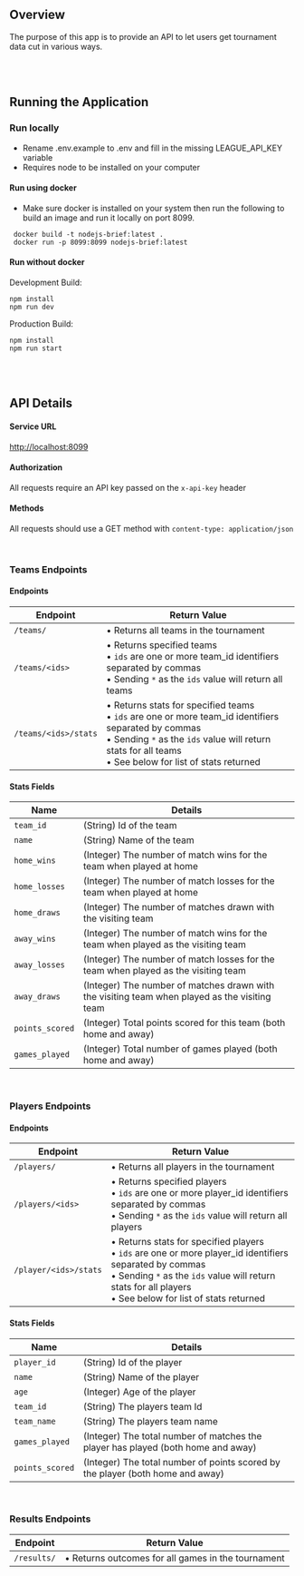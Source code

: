 

## Overview

The purpose of this app is to provide an API to let users get tournament data cut in various ways. 

<br />
<br />


## Running the Application

### Run locally

- Rename .env.example to .env and fill in the missing LEAGUE_API_KEY variable
- Requires node to be installed on your computer

#### Run using docker

- Make sure docker is installed on your system then run the following to build an image and run it locally on port 8099.

```
 docker build -t nodejs-brief:latest .
 docker run -p 8099:8099 nodejs-brief:latest
```

#### Run without docker

Development Build:
```
npm install
npm run dev
```

Production Build:
```
npm install
npm run start
```


<br />
<br />


## API Details

#### Service URL
[http://localhost:8099](http://localhost:8099)

#### Authorization
All requests require an API key passed on the `x-api-key` header

#### Methods
All requests should use a GET method with `content-type: application/json`

<br />


### Teams Endpoints

#### Endpoints

|Endpoint|Return Value|
|-|-|
| `/teams/` | • Returns all teams in the tournament |
| `/teams/<ids>` | • Returns specified teams <br/> • `ids` are one or more team_id identifiers separated by commas <br /> •  Sending `*` as the `ids` value will return all teams <br />  |
| `/teams/<ids>/stats` | • Returns stats for specified teams <br /> • `ids` are one or more team_id  identifiers separated by commas <br /> • Sending `*` as the `ids` value will return stats for all teams <br /> • See below for list of stats returned  |

#### Stats Fields


| Name | Details |
|-|-|
|`team_id`| (String) Id of the team |
|`name`| (String) Name of the team |
|`home_wins`| (Integer) The number of match wins for the team when played at home |
|`home_losses`| (Integer) The number of match losses for the team when played at home |
|`home_draws`| (Integer) The number of matches drawn with the visiting team |
|`away_wins`| (Integer) The number of match wins for the team when played as the visiting team |
|`away_losses`| (Integer) The number of match losses for the team when played as the visiting team |
|`away_draws`| (Integer) The number of matches drawn with the visiting team when played as the visiting team|
|`points_scored`| (Integer) Total points scored for this team (both home and away) |
|`games_played`| (Integer) Total number of games played (both home and away) |



<br />

### Players Endpoints



#### Endpoints

|Endpoint|Return Value|
|-|-|
| `/players/` | • Returns all players in the tournament |
| `/players/<ids>` | • Returns specified players <br/> • `ids` are one or more player_id identifiers separated by commas <br /> •  Sending `*` as the `ids` value will return all players <br />  |
| `/player/<ids>/stats` | • Returns stats for specified players  <br /> • `ids` are one or more player_id identifiers separated by commas <br /> • Sending `*` as the `ids` value will return stats for all players <br /> • See below for list of stats returned  |

#### Stats Fields

| Name | Details |
|-|-|
|`player_id`| (String) Id of the player |
|`name`| (String) Name of the player |
|`age`| (Integer) Age of the player |
|`team_id`| (String) The players team Id |
|`team_name`| (String) The players team name |
|`games_played`| (Integer) The total number of matches the player has played (both home and away) |
|`points_scored`| (Integer) The total number of points scored by the player (both home and away) |

<br />

### Results Endpoints

|Endpoint|Return Value|
|-|-|
| `/results/` | • Returns outcomes for all games in the tournament |
